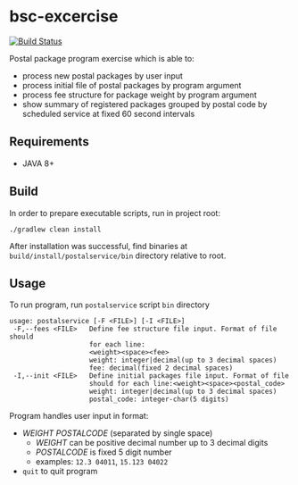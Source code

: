 # bsc-excercise

[![Build Status](https://travis-ci.org/bukefalos/bsc-excercise.svg?branch=master)](https://travis-ci.org/bukefalos/bsc-excercise)

Postal package program exercise which is able to:

 - process new postal packages by user input
 - process initial file of postal packages by program argument
 - process fee structure for package weight by program argument
 - show summary of registered packages grouped by postal code by scheduled service at fixed 60 second intervals

## Requirements

 - JAVA 8+

## Build
In order to prepare executable scripts, run in project root:

    ./gradlew clean install
    
After installation was successful, find binaries at `build/install/postalservice/bin` directory relative to root.

   
## Usage
To run program, run `postalservice` script `bin` directory

    usage: postalservice [-F <FILE>] [-I <FILE>]
     -F,--fees <FILE>   Define fee structure file input. Format of file should
                        for each line:
                        <weight><space><fee>
                        weight: integer|decimal(up to 3 decimal spaces)
                        fee: decimal(fixed 2 decimal spaces)
     -I,--init <FILE>   Define initial packages file input. Format of file
                        should for each line:<weight><space><postal_code>
                        weight: integer|decimal(up to 3 decimal spaces)
                        postal_code: integer-char(5 digits)
         
Program handles user input in format:
 
 - *WEIGHT* *POSTALCODE* (separated by single space)
    - *WEIGHT* can be positive decimal number up to 3 decimal digits
    - *POSTALCODE* is fixed 5 digit number
    - examples:  `12.3 04011`, `15.123 04022`
 - `quit` to quit program  
              